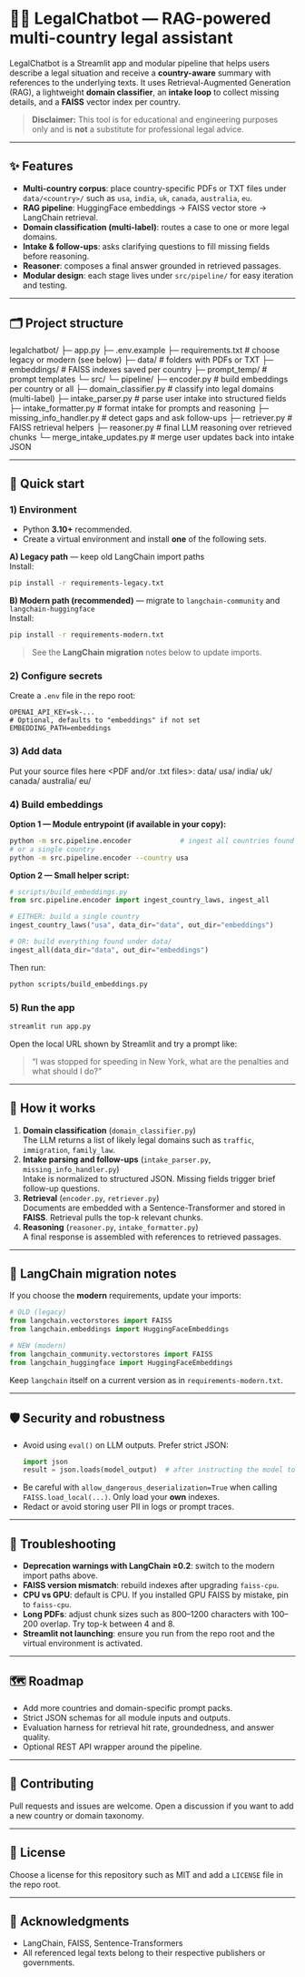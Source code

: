 # 🧑‍⚖️ LegalChatbot — RAG-powered multi-country legal assistant

LegalChatbot is a Streamlit app and modular pipeline that helps users describe a legal situation and receive a **country-aware** summary with references to the underlying texts. It uses Retrieval-Augmented Generation (RAG), a lightweight **domain classifier**, an **intake loop** to collect missing details, and a **FAISS** vector index per country.

> **Disclaimer:** This tool is for educational and engineering purposes only and is **not** a substitute for professional legal advice.

---

## ✨ Features
- **Multi-country corpus**: place country-specific PDFs or TXT files under `data/<country>/` such as `usa`, `india`, `uk`, `canada`, `australia`, `eu`.
- **RAG pipeline**: HuggingFace embeddings → FAISS vector store → LangChain retrieval.
- **Domain classification (multi-label)**: routes a case to one or more legal domains.
- **Intake & follow-ups**: asks clarifying questions to fill missing fields before reasoning.
- **Reasoner**: composes a final answer grounded in retrieved passages.
- **Modular design**: each stage lives under `src/pipeline/` for easy iteration and testing.

---

## 🗂️ Project structure
legalchatbot/
├─ app.py
├─ .env.example
├─ requirements.txt # choose legacy or modern (see below)
├─ data/ # <country> folders with PDFs or TXT
├─ embeddings/ # FAISS indexes saved per country
├─ prompt_temp/ # prompt templates
└─ src/
└─ pipeline/
├─ encoder.py # build embeddings per country or all
├─ domain_classifier.py # classify into legal domains (multi-label)
├─ intake_parser.py # parse user intake into structured fields
├─ intake_formatter.py # format intake for prompts and reasoning
├─ missing_info_handler.py # detect gaps and ask follow-ups
├─ retriever.py # FAISS retrieval helpers
├─ reasoner.py # final LLM reasoning over retrieved chunks
└─ merge_intake_updates.py # merge user updates back into intake JSON


---

## 🚀 Quick start

### 1) Environment
- Python **3.10+** recommended.
- Create a virtual environment and install **one** of the following sets.

**A) Legacy path** — keep old LangChain import paths  
Install:
~~~bash
pip install -r requirements-legacy.txt
~~~

**B) Modern path (recommended)** — migrate to `langchain-community` and `langchain-huggingface`  
Install:
~~~bash
pip install -r requirements-modern.txt
~~~
> See the **LangChain migration** notes below to update imports.

### 2) Configure secrets
Create a `.env` file in the repo root:
~~~env
OPENAI_API_KEY=sk-...
# Optional, defaults to "embeddings" if not set
EMBEDDING_PATH=embeddings
~~~

### 3) Add data
Put your source files here <PDF and/or .txt files>:
data/
usa/
india/
uk/
canada/
australia/
eu/


### 4) Build embeddings
**Option 1 — Module entrypoint (if available in your copy):**
~~~bash
python -m src.pipeline.encoder            # ingest all countries found under data/
# or a single country
python -m src.pipeline.encoder --country usa
~~~

**Option 2 — Small helper script:**
~~~python
# scripts/build_embeddings.py
from src.pipeline.encoder import ingest_country_laws, ingest_all

# EITHER: build a single country
ingest_country_laws("usa", data_dir="data", out_dir="embeddings")

# OR: build everything found under data/
ingest_all(data_dir="data", out_dir="embeddings")
~~~
Then run:
~~~bash
python scripts/build_embeddings.py
~~~

### 5) Run the app
~~~bash
streamlit run app.py
~~~
Open the local URL shown by Streamlit and try a prompt like:  
> “I was stopped for speeding in New York, what are the penalties and what should I do?”

---

## 🧠 How it works
1. **Domain classification** (`domain_classifier.py`)  
   The LLM returns a list of likely legal domains such as `traffic`, `immigration`, `family_law`.
2. **Intake parsing and follow-ups** (`intake_parser.py`, `missing_info_handler.py`)  
   Intake is normalized to structured JSON. Missing fields trigger brief follow-up questions.
3. **Retrieval** (`encoder.py`, `retriever.py`)  
   Documents are embedded with a Sentence-Transformer and stored in **FAISS**. Retrieval pulls the top-k relevant chunks.
4. **Reasoning** (`reasoner.py`, `intake_formatter.py`)  
   A final response is assembled with references to retrieved passages.

---

## 🔁 LangChain migration notes
If you choose the **modern** requirements, update your imports:
~~~python
# OLD (legacy)
from langchain.vectorstores import FAISS
from langchain.embeddings import HuggingFaceEmbeddings

# NEW (modern)
from langchain_community.vectorstores import FAISS
from langchain_huggingface import HuggingFaceEmbeddings
~~~
Keep `langchain` itself on a current version as in `requirements-modern.txt`.

---

## 🛡️ Security and robustness
- Avoid using `eval()` on LLM outputs. Prefer strict JSON:
  ~~~python
  import json
  result = json.loads(model_output)  # after instructing the model to return JSON
  ~~~
- Be careful with `allow_dangerous_deserialization=True` when calling `FAISS.load_local(...)`. Only load your **own** indexes.
- Redact or avoid storing user PII in logs or prompt traces.

---

## 🧪 Troubleshooting
- **Deprecation warnings with LangChain ≥0.2**: switch to the modern import paths above.
- **FAISS version mismatch**: rebuild indexes after upgrading `faiss-cpu`.
- **CPU vs GPU**: default is CPU. If you installed GPU FAISS by mistake, pin to `faiss-cpu`.
- **Long PDFs**: adjust chunk sizes such as 800–1200 characters with 100–200 overlap. Try top-k between 4 and 8.
- **Streamlit not launching**: ensure you run from the repo root and the virtual environment is activated.

---

## 🗺️ Roadmap
- Add more countries and domain-specific prompt packs.
- Strict JSON schemas for all module inputs and outputs.
- Evaluation harness for retrieval hit rate, groundedness, and answer quality.
- Optional REST API wrapper around the pipeline.

---

## 🤝 Contributing
Pull requests and issues are welcome. Open a discussion if you want to add a new country or domain taxonomy.

---

## 📄 License
Choose a license for this repository such as MIT and add a `LICENSE` file in the repo root.

---

## 🙏 Acknowledgments
- LangChain, FAISS, Sentence-Transformers  
- All referenced legal texts belong to their respective publishers or governments.

